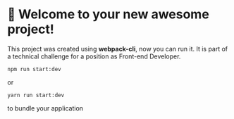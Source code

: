 # 🚀 Welcome to your new awesome project!

This project was created using **webpack-cli**, now you can run it. It is part of a technical challenge for a position as Front-end Developer.

```
npm run start:dev
```

or

```
yarn run start:dev
```

to bundle your application
